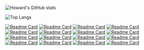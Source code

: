 ![Howard's GitHub stats](https://github-readme-stats.vercel.app/api?username=wangit124&show_icons=true&theme=radical&show=prs_merged,prs_merged_percentage&rank_icon=github)

![Top Langs](https://github-readme-stats.vercel.app/api/top-langs/?username=wangit124&langs_count=20&size_weight=0&count_weight=1&hide=Jupyter%20Notebook,Ruby,Procfile,Makefile,Tex&hide_progress=true)

[![Readme Card](https://github-readme-stats.vercel.app/api/pin/?username=wangit124&repo=Howard-Dev)](https://github.com/anuraghazra/github-readme-stats)
[![Readme Card](https://github-readme-stats.vercel.app/api/pin/?username=wangit124&repo=GenUI)](https://github.com/anuraghazra/github-readme-stats)
[![Readme Card](https://github-readme-stats.vercel.app/api/pin/?username=wangit124&repo=IEEE-Quarterly-Projects)](https://github.com/anuraghazra/github-readme-stats)
[![Readme Card](https://github-readme-stats.vercel.app/api/pin/?username=wangit124&repo=Hackeye-Mobile)](https://github.com/anuraghazra/github-readme-stats)
[![Readme Card](https://github-readme-stats.vercel.app/api/pin/?username=wangit124&repo=Easy-Tour)](https://github.com/anuraghazra/github-readme-stats)
[![Readme Card](https://github-readme-stats.vercel.app/api/pin/?username=wangit124&repo=DevBot-Coding-Assistant)](https://github.com/anuraghazra/github-readme-stats)
[![Readme Card](https://github-readme-stats.vercel.app/api/pin/?username=wangit124&repo=Pi-for-Parkinsons)](https://github.com/anuraghazra/github-readme-stats)
[![Readme Card](https://github-readme-stats.vercel.app/api/pin/?username=wangit124&repo=Hackeye.io)](https://github.com/anuraghazra/github-readme-stats)
[![Readme Card](https://github-readme-stats.vercel.app/api/pin/?username=wangit124&repo=Flix-Clone)](https://github.com/anuraghazra/github-readme-stats)
[![Readme Card](https://github-readme-stats.vercel.app/api/pin/?username=wangit124&repo=Hackernews)](https://github.com/anuraghazra/github-readme-stats)
[![Readme Card](https://github-readme-stats.vercel.app/api/pin/?username=wangit124&repo=Parstagram)](https://github.com/anuraghazra/github-readme-stats)
[![Readme Card](https://github-readme-stats.vercel.app/api/pin/?username=wangit124&repo=Twitter-Clone)](https://github.com/anuraghazra/github-readme-stats)
[![Readme Card](https://github-readme-stats.vercel.app/api/pin/?username=wangit124&repo=Tip-Calculator)](https://github.com/anuraghazra/github-readme-stats)
[![Readme Card](https://github-readme-stats.vercel.app/api/pin/?username=wangit124&repo=Smartfin)](https://github.com/anuraghazra/github-readme-stats)
[![Readme Card](https://github-readme-stats.vercel.app/api/pin/?username=wangit124&repo=Luminerva-Random-Math-Generator)](https://github.com/anuraghazra/github-readme-stats)
[![Readme Card](https://github-readme-stats.vercel.app/api/pin/?username=wangit124&repo=Connect-4)](https://github.com/anuraghazra/github-readme-stats)
